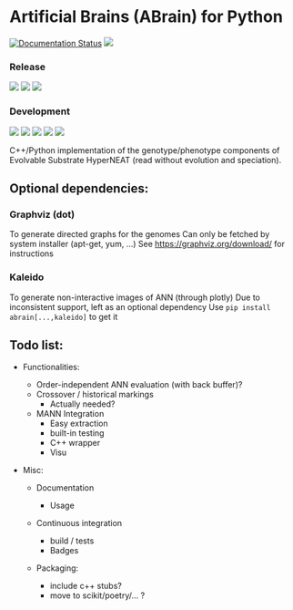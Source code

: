 # Artificial Brains (ABrain) for Python

[![Documentation Status](https://readthedocs.org/projects/abrain/badge/?version=latest)](https://abrain.readthedocs.io/en/latest/?badge=latest)
![](https://img.shields.io/endpoint?url=https://raw.githubusercontent.com/wiki/kgd-al/abrain/badge-flake.md)

### Release
![](https://img.shields.io/badge/on-!-900?logo=pypi)
![](https://img.shields.io/badge/unix-!-900)
![](https://img.shields.io/badge/windows-!-900)

### Development
![](https://img.shields.io/badge/version-!-900)
![](https://img.shields.io/endpoint?url=https://raw.githubusercontent.com/wiki/kgd-al/abrain/badge-tests.md)
![](https://img.shields.io/endpoint?url=https://raw.githubusercontent.com/wiki/kgd-al/abrain/badge-cov.md)
![](https://img.shields.io/endpoint?url=https://raw.githubusercontent.com/wiki/kgd-al/abrain/badge-pcov.md)
![](https://img.shields.io/endpoint?url=https://raw.githubusercontent.com/wiki/kgd-al/abrain/badge-ccov.md)



C++/Python implementation of the genotype/phenotype components of Evolvable Substrate HyperNEAT (read without evolution and speciation).

## Optional dependencies:

### Graphviz (dot)

To generate directed graphs for the genomes
Can only be fetched by system installer (apt-get, yum, ...)
See https://graphviz.org/download/ for instructions

### Kaleido

To generate non-interactive images of ANN (through plotly)
Due to inconsistent support, left as an optional dependency
Use `pip install abrain[...,kaleido]` to get it

## Todo list:
 - Functionalities:
   - Order-independent ANN evaluation (with back buffer)?
   - Crossover / historical markings
     - Actually needed?
   - MANN Integration
     - Easy extraction
     - built-in testing
     - C++ wrapper
     - Visu
     
  - Misc:
    - Documentation
      - Usage
      
    - Continuous integration
      - build / tests
      - Badges
      
    - Packaging:
      - include c++ stubs?
      - move to scikit/poetry/... ?
